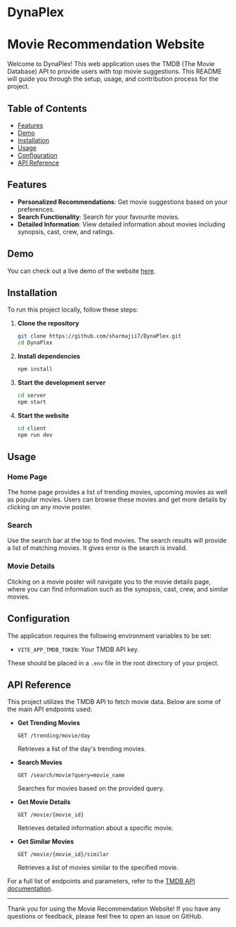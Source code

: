 # DynaPlex
# Movie Recommendation Website

Welcome to DynaPlex! This web application uses the TMDB (The Movie Database) API to provide users with top movie suggestions. This README will guide you through the setup, usage, and contribution process for the project.

## Table of Contents

- [Features](#features)
- [Demo](#demo)
- [Installation](#installation)
- [Usage](#usage)
- [Configuration](#configuration)
- [API Reference](#api-reference)

## Features

- **Personalized Recommendations**: Get movie suggestions based on your preferences.
- **Search Functionality**: Search for your favourite movies.
- **Detailed Information**: View detailed information about movies including synopsis, cast, crew, and ratings.

## Demo

You can check out a live demo of the website [here](https://dynaplex.vercel.app).

## Installation

To run this project locally, follow these steps:

1. **Clone the repository**
   ```sh
   git clone https://github.com/sharmajii7/DynaPlex.git
   cd DynaPlex
   ```

2. **Install dependencies**
   ```sh
   npm install
   ```

3. **Start the development server**
   ```sh
   cd server
   npm start
   ```

4. **Start the website**
   ```sh
   cd client
   npm run dev
   ```

## Usage

### Home Page
The home page provides a list of trending movies, upcoming movies as well as popular movies. Users can browse these movies and get more details by clicking on any movie poster.

### Search
Use the search bar at the top to find movies. The search results will provide a list of matching movies. It gives error is the search is invalid.

### Movie Details
Clicking on a movie poster will navigate you to the movie details page, where you can find information such as the synopsis, cast, crew, and similar movies.

## Configuration

The application requires the following environment variables to be set:

- `VITE_APP_TMDB_TOKEN`: Your TMDB API key.

These should be placed in a `.env` file in the root directory of your project.

## API Reference

This project utilizes the TMDB API to fetch movie data. Below are some of the main API endpoints used:

- **Get Trending Movies**
  ```http
  GET /trending/movie/day
  ```
  Retrieves a list of the day's trending movies.

- **Search Movies**
  ```http
  GET /search/movie?query=movie_name
  ```
  Searches for movies based on the provided query.

- **Get Movie Details**
  ```http
  GET /movie/{movie_id}
  ```
  Retrieves detailed information about a specific movie.

- **Get Similar Movies**
  ```http
  GET /movie/{movie_id}/similar
  ```
  Retrieves a list of movies similar to the specified movie.

For a full list of endpoints and parameters, refer to the [TMDB API documentation](https://developers.themoviedb.org/3).

---

Thank you for using the Movie Recommendation Website! If you have any questions or feedback, please feel free to open an issue on GitHub.
